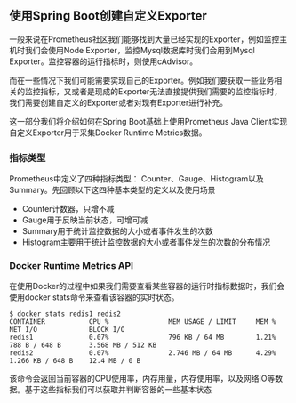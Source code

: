 ## 使用Spring Boot创建自定义Exporter

一般来说在Prometheus社区我们能够找到大量已经实现的Exporter，例如监控主机时我们会使用Node Exporter，监控Mysql数据库时我们会用到Mysql Exporter。监控容器的运行指标时，则使用cAdvisor。

而在一些情况下我们可能需要实现自己的Exporter。例如我们要获取一些业务相关的监控指标，又或者是现成的Exporter无法直接提供我们需要的监控指标时，我们需要创建自定义的Exporter或者对现有Exporter进行补充。

这一部分我们将介绍如何在Spring Boot基础上使用Prometheus Java Client实现自定义Exporter用于采集Docker Runtime Metrics数据。

### 指标类型

Prometheus中定义了四种指标类型： Counter、Gauge、Histogram以及Summary。先回顾以下这四种基本类型的定义以及使用场景

* Counter计数器，只增不减
* Gauge用于反映当前状态，可增可减
* Summary用于统计监控数据的大小或者事件发生的次数
* Histogram主要用于统计监控数据的大小或者事件发生的次数的分布情况

### Docker Runtime Metrics API

在使用Docker的过程中如果我们需要查看某些容器的运行时指标数据时，我们会使用docker stats命令来查看该容器的实时状态。

```
$ docker stats redis1 redis2
CONTAINER           CPU %               MEM USAGE / LIMIT     MEM %               NET I/O             BLOCK I/O
redis1              0.07%               796 KB / 64 MB        1.21%               788 B / 648 B       3.568 MB / 512 KB
redis2              0.07%               2.746 MB / 64 MB      4.29%               1.266 KB / 648 B    12.4 MB / 0 B
```

该命令会返回当前容器的CPU使用率，内存用量，内存使用率，以及网络IO等数据。基于这些指标我们可以获取并判断容器的一些基本状态